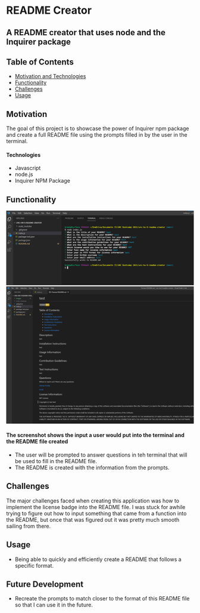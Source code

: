 # README Creator

## A README creator that uses node and the Inquirer package

## Table of Contents

- [Motivation and Technologies](#motivation)
- [Functionality](#functionality)
- [Challenges](#challenges)
- [Usage](#usage)

## Motivation

The goal of this project is to showcase the power of Inquirer npm package and create a full README file using the prompts filled in by the user in the terminal.

#### Technologies

- Javascript
- node.js
- Inquirer NPM Package

## Functionality

![prompts-demo](./images/prompts.png)
![readme-demo](./images/readme.png)

#### The screenshot shows the input a user would put into the terminal and the README file created

- The user will be prompted to answer questions in teh terminal that will be used to fill in the README file.
- The README is created with the information from the prompts.

## Challenges

The major challenges faced when creating this application was how to implement the license badge into the README file. I was stuck for awhile trying to figure out how to input something that came from a function into the README, but once that was figured out it was pretty much smooth sailing from there.

## Usage

- Being able to quickly and efficiently create a README that follows a specific format.

## Future Development

- Recreate the prompts to match closer to the format of this README file so that I can use it in the future.
